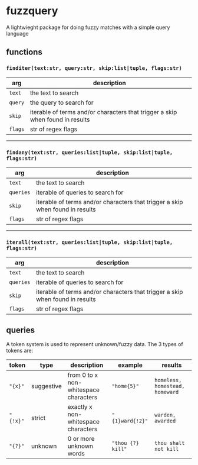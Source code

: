 # fuzzquery
A lightwieght package for doing fuzzy matches with a simple query language


## functions

### `finditer(text:str, query:str, skip:list|tuple, flags:str)`

| arg      | description             |
| -------- | ----------------------- |
| `text`   | the text to search      |
| `query`  | the query to search for |
| `skip`   | iterable of terms and/or characters that trigger a skip when found in results |
| `flags`  | str of regex flags    |

--------

### `findany(text:str, queries:list|tuple, skip:list|tuple, flags:str)`

| arg      | description             |
| -------- | ----------------------- |
| `text`   | the text to search      |
| `queries`  | iterable of queries to search for |
| `skip`   | iterable of terms and/or characters that trigger a skip when found in results |
| `flags`  | str of regex flags    |

--------

### `iterall(text:str, queries:list|tuple, skip:list|tuple, flags:str)`

| arg      | description             |
| -------- | ----------------------- |
| `text`   | the text to search      |
| `queries`  | iterable of queries to search for |
| `skip`   | iterable of terms and/or characters that trigger a skip when found in results |
| `flags`  | str of regex flags    |

## queries

A token system is used to represent unknown/fuzzy data. The 3 types of tokens are:

| token    | type       | description                           | example           | results                         |
| -------- | ---------- | ------------------------------------- | ----------------- | ------------------------------- |
| `"{x}"`  | suggestive | from 0 to x non-whitespace characters | `"home{5}"`       | `homeless, homestead, homeward` |
| `"{!x}"` | strict     | exactly x non-whitespace characters   | `"{1}ward{!2}"`   | `warden, awarded`               |
| `"{?}"`  | unknown    | 0 or more unknown words               | `"thou {?} kill"` | `thou shalt not kill`           |
